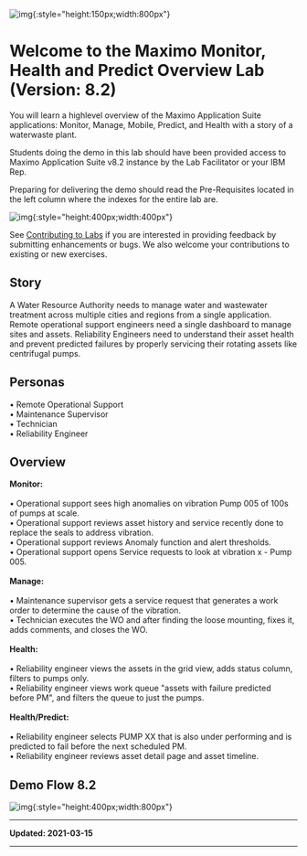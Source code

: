 ![img](/img/apm_fs21/faststart2021.png){:style="height:150px;width:800px"}

# Welcome to the Maximo Monitor, Health and Predict Overview Lab <br> (Version: 8.2)

You will learn a highlevel overview of the Maximo Application Suite applications: Monitor, Manage, Mobile, Predict, and Health with a story of a waterwaste plant. 

Students doing the demo in this lab should have been provided access to Maximo Application Suite v8.2 instance by the Lab Facilitator or your IBM Rep.  

Preparing for delivering the demo should read the Pre-Requisites located in the left column where the indexes for the entire lab are.

![img](/img/apm_fs21/mkdocstab.png){:style="height:400px;width:400px"}

See [Contributing to Labs](../../about) if you are interested in providing feedback by submitting enhancements or bugs.  We also 
welcome your contributions to existing or new exercises. 

## Story

A Water Resource Authority needs to manage water and wastewater treatment across multiple cities and regions from a single application.  Remote operational support engineers need a single dashboard to manage sites and assets.  Reliability Engineers need to understand their asset health and prevent predicted failures by properly servicing their rotating assets like centrifugal pumps.

## Personas

•	Remote Operational Support<br>
•	Maintenance Supervisor<br>
•	Technician<br>
•	Reliability Engineer

## Overview

<b>Monitor:</b><br>
<br>
•	Operational support sees high anomalies on vibration Pump 005 of 100s of pumps at scale.<br>
•	Operational support reviews asset history and service recently done to replace the seals to address vibration. <br>
•	Operational support reviews Anomaly function and alert thresholds.<br>
•	Operational support opens Service requests to look at vibration x - Pump 005.<br>
<br>
<b>Manage:</b><br>
<br>
•	Maintenance supervisor gets a service request that generates a work order to determine the cause of the vibration. <br>
•	Technician executes the WO and after finding the loose mounting, fixes it, adds comments, and closes the WO.<br>
<br>
<b>Health:</b><br>
<br>
•	Reliability engineer views the assets in the grid view, adds status column, filters to pumps only.<br>
•	Reliability engineer views work queue "assets with failure predicted before PM", and filters the queue to just the pumps.<br>
<br>
<b>Health/Predict:</b><br>
<br>
•	Reliability engineer selects PUMP XX that is also under performing and is predicted to fail before the next scheduled PM.<br>
•	Reliability engineer reviews asset detail page and asset timeline. 

## Demo Flow 8.2

![img](/img/apm_fs21/demo_flow.png){:style="height:400px;width:800px"}

---

**Updated: 2021-03-15**

---